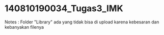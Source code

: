 # 140810190034_Tugas3_IMK
Notes : Folder "Library" ada yang tidak bisa di upload karena kebesaran dan kebanyakan filenya
